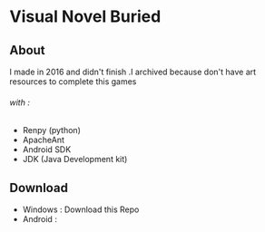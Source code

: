 # Visual Novel Buried


## About
I made in 2016 and didn't finish .I archived because don't have art resources to complete this games

###### with :
- Renpy (python)
- ApacheAnt
- Android SDK
- JDK (Java Development kit)

## Download
- Windows : Download this Repo
- Android : 





